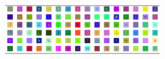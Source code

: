 <table>
<tr>
<td><img src="7A.gif"></td>
<td><img src="45.gif"></td>
<td><img src="72.gif"></td>
<td><img src="41.gif"></td>
<td><img src="5F.gif"></td>
<td><img src="6F.gif"></td>
<td><img src="36.gif"></td>
<td><img src="78.gif"></td>
<td><img src="5D.gif"></td>
<td><img src="34.gif"></td>
<td><img src="6B.gif"></td>
<td><img src="5B.gif"></td>
<td><img src="69.gif"></td>
<td><img src="6D.gif"></td>
<td><img src="2B.gif"></td>
<td><img src="5A.gif"></td>
</tr>
<tr>
<td><img src="63.gif"></td>
<td><img src="62.gif"></td>
<td><img src="3A.gif"></td>
<td><img src="35.gif"></td>
<td><img src="5E.gif"></td>
<td><img src="42.gif"></td>
<td><img src="46.gif"></td>
<td><img src="27.gif"></td>
<td><img src="65.gif"></td>
<td><img src="2C.gif"></td>
<td><img src="52.gif"></td>
<td><img src="23.gif"></td>
<td><img src="79.gif"></td>
<td><img src="6C.gif"></td>
<td><img src="6E.gif"></td>
<td><img src="49.gif"></td>
</tr>
<tr>
<td><img src="3F.gif"></td>
<td><img src="4A.gif"></td>
<td><img src="38.gif"></td>
<td><img src="24.gif"></td>
<td><img src="64.gif"></td>
<td><img src="7B.gif"></td>
<td><img src="71.gif"></td>
<td><img src="75.gif"></td>
<td><img src="2A.gif"></td>
<td><img src="3C.gif"></td>
<td><img src="74.gif"></td>
<td><img src="76.gif"></td>
<td><img src="48.gif"></td>
<td><img src="7D.gif"></td>
<td><img src="32.gif"></td>
<td><img src="4E.gif"></td>
</tr>
<tr>
<td><img src="gr2.gif"></td>
<td><img src="55.gif"></td>
<td><img src="2F.gif"></td>
<td><img src="4C.gif"></td>
<td><img src="2D.gif"></td>
<td><img src="29.gif"></td>
<td><img src="3B.gif"></td>
<td><img src="4D.gif"></td>
<td><img src="51.gif"></td>
<td><img src="68.gif"></td>
<td><img src="53.gif"></td>
<td><img src="30.gif"></td>
<td><img src="43.gif"></td>
<td><img src="3D.gif"></td>
<td><img src="58.gif"></td>
<td><img src="3E.gif"></td>
</tr>
<tr>
<td><img src="56.gif"></td>
<td><img src="7C.gif"></td>
<td><img src="60.gif"></td>
<td><img src="61.gif"></td>
<td><img src="25.gif"></td>
<td><img src="22.gif"></td>
<td><img src="44.gif"></td>
<td><img src="26.gif"></td>
<td><img src="54.gif"></td>
<td><img src="gr1.gif"></td>
<td><img src="gr3.gif"></td>
<td><img src="31.gif"></td>
<td><img src="39.gif"></td>
<td><img src="28.gif"></td>
<td><img src="2E.gif"></td>
<td><img src="73.gif"></td>
</tr>
<tr>
<td><img src="66.gif"></td>
<td><img src="59.gif"></td>
<td><img src="70.gif"></td>
<td><img src="37.gif"></td>
<td><img src="77.gif"></td>
<td><img src="21.gif"></td>
<td><img src="47.gif"></td>
<td><img src="67.gif"></td>
<td><img src="57.gif"></td>
<td><img src="40.gif"></td>
<td><img src="33.gif"></td>
<td><img src="6A.gif"></td>
<td><img src="4F.gif"></td>
<td><img src="7E.gif"></td>
<td><img src="4B.gif"></td>
<td><img src="50.gif"></td>
</tr>
</table>
